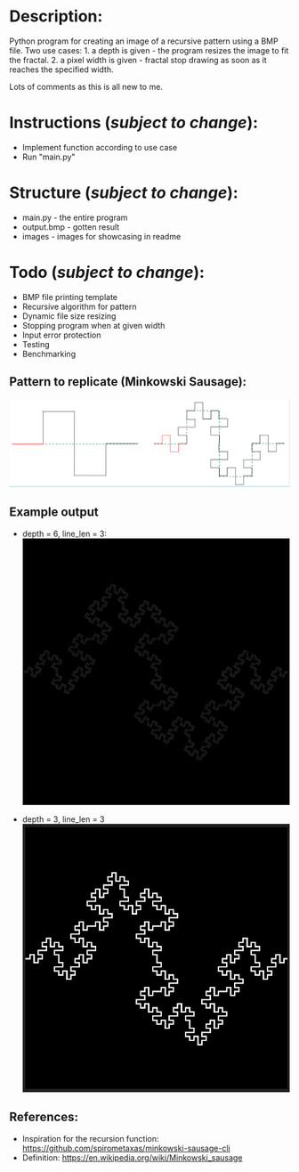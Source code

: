 # Description:
Python program for creating an image of a recursive pattern using a BMP file.
Two use cases:
    1. a depth is given - the program resizes the image to fit the fractal.
    2. a pixel width is given - fractal stop drawing as soon as it reaches the specified width.

Lots of comments as this is all new to me.

# Instructions (***subject to change***):
* Implement function according to use case
* Run "main.py"

# Structure (***subject to change***):
* main.py - the entire program
* output.bmp - gotten result
* images - images for showcasing in readme

# Todo (***subject to change***): 
* BMP file printing template
* Recursive algorithm for pattern
* Dynamic file size resizing
* Stopping program when at given width
* Input error protection
* Testing
* Benchmarking

## Pattern to replicate (Minkowski Sausage):
![pattern](images/pattern.png "pattern")

## Example output
* depth = 6,  line_len = 3:
![depth6](images/d6.png "depth6")

* depth = 3, line_len = 3
![depth3](images/d3.png "depth3")


## References:
- Inspiration for the recursion function: https://github.com/spirometaxas/minkowski-sausage-cli
- Definition: https://en.wikipedia.org/wiki/Minkowski_sausage